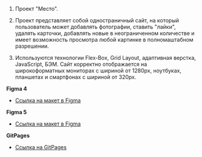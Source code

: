 1) Проект "Место".

2) Проект представляет собой одностраничный сайт, на который пользователь
может добавлять фотографии, ставить "лайки", удалять карточки, добавлять новые в неограниченном 
количестве и имеет возможность просмотра любой картинке в полномаштабном разрешении.

3) Используются технологии Flex-Box, Grid Layout, адаптивная верстка, JavaScript, БЭМ.
Сайт корректно отображается на широкоформатных мониторах с шириной от 1280px, ноутбуках,
планшетах и смартфонах с шириной от 320px.



**Figma 4**

* [Ссылка на макет в Figma](https://www.figma.com/file/2cn9N9jSkmxD84oJik7xL7/JavaScript.-Sprint-4?node-id=0%3A1)

**Figma 5**

* [Ссылка на макет в Figma](https://www.figma.com/file/bjyvbKKJN2naO0ucURl2Z0/JavaScript.-Sprint-5?node-id=0%3A1)

**GitPages**

* [Ссылка на GitPages](https://agentx477.github.io/mesto/)

















